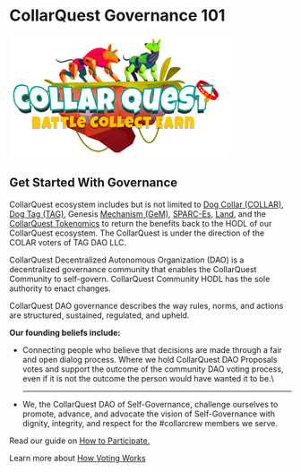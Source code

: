 # CollarQuest Governance 101

![CollarQuest a Metaverse Play2Earn Ecosystem](../../.gitbook/assets/CollarQuest-SM.png)

## **Get Started With Governance**

CollarQuest ecosystem includes but is not limited to [Dog Collar (COLLAR)](../../tokenomics/tokenomics/dog-collar-collar.md), [Dog Tag (TAG)](../../tokenomics/tokenomics/dog-tag.md), Genesis [Mechanism (GeM)](../../tokenomics/tokenomics/genesis-mechanism-gem.md), [SPARC-Es](../../tokenomics/tokenomics/collarquest-sparc-e.md), [Land](../../tokenomics/tokenomics/collarquest-land.md), and the [CollarQuest Tokenomics](../../collarquest/collarquest/collarquest-tokenomics.md) to return the benefits back to the HODL of our CollarQuest ecosystem.  The CollarQuest is under the direction of the COLAR voters of TAG DAO LLC.

CollarQuest Decentralized Autonomous Organization (DAO) is a decentralized governance community that enables the CollarQuest Community to self-govern.  CollarQuest Community HODL has the sole authority to enact changes.

CollarQuest DAO governance describes the way rules, norms, and actions are structured, sustained, regulated, and upheld.

**Our founding beliefs include:**

* Connecting people who believe that decisions are made through a fair and open dialog process. Where we hold CollarQuest DAO Proposals votes and support the outcome of the community DAO voting process, even if it is not the outcome the person would have wanted it to be.\
  ****
* We, the CollarQuest DAO of Self-Governance, challenge ourselves to promote, advance, and advocate the vision of Self-Governance with dignity, integrity, and respect for the #collarcrew members we serve.

Read our guide on [How to Participate.](dog-collar-dao.md)

Learn more about [How Voting Works](../../community/community-engagment/how-voting-works.md)
